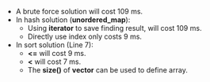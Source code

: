 * A brute force solution will cost 109 ms.
* In hash solution (**unordered_map**):
	* Using **iterator** to save finding result, will cost 109 ms.
	* Directly use index only costs 9 ms.
* In sort solution (Line 7):
	* **<=** will cost 9 ms.
	* **<** will cost 7 ms.
	* The **size()** of **vector** can be used to define array.
